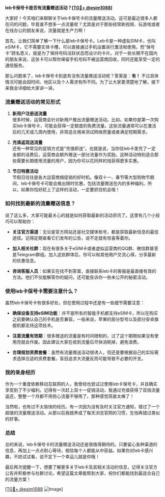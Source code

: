 **leb卡保号卡是否有流量赠送活动？[[TG💪+ @esim1088](https://t.me/s/esim1088)]**

大家好！今天咱们来聊聊关于leb卡保号卡的流量赠送活动。这可是最近很多人都在问的问题，毕竟谁不想多一点流量呢？尤其是对于那些经常刷视频、玩游戏或者在线办公的朋友来说，流量就是生产力啊！

首先，让我们简单了解一下什么是leb卡保号卡。Leb卡是一种虚拟SIM卡，也叫eSIM卡，它不需要实体卡槽，可以直接通过手机设置进行激活和使用。而“保号卡”顾名思义，就是为了保持号码活跃状态而设计的卡片。对于一些长期不在国内的朋友来说，这张卡可以帮你保留手机号码不被运营商回收，同时还能享受一定的通信服务。

那么问题来了，leb卡保号卡到底有没有流量赠送活动呢？答案是：**有！** 不过具体情况可能会因时间、地区以及个人需求有所不同。为了让大家更清楚地了解，接下来我会详细给大家讲一讲。

### 流量赠送活动的常见形式

1. **新用户注册送流量**  
   很多时候，运营商会针对新用户推出流量赠送活动。比如，如果你是第一次购买leb卡保号卡，可能会获得一定额度的免费流量。这些流量通常可以在激活后的几天或几周内使用，非常适合用来测试网络质量或者满足短期需求。

2. **充值返现送流量**  
   还有一种常见的促销方式是“充值即送”。也就是说，当你往leb卡里充了一定金额的话费后，运营商会额外赠送一部分流量作为奖励。这种活动特别适合那些需要长期使用流量的用户，因为你可以花同样的钱获得更多实惠。

3. **节日特惠活动**  
   节假日往往是各大运营商搞促销的好时机。像双十一、春节等大型购物节期间，leb卡保号卡可能会推出限时优惠，包括流量赠送在内的多种福利。所以，如果你恰好赶上了这样的活动，一定要抓住机会哦！

### 如何找到最新的流量赠送信息？

说了这么多，大家可能最关心的就是如何获取最新的活动资讯了。这里有几个小技巧可以帮助你：

- **关注官方渠道**：无论是官方网站还是社交媒体账号，都是获取最新信息的最佳途径。记得定期查看它们发布的公告，说不定就有惊喜等着你。
  
- **加入相关社群**：现在有很多关于eSIM卡或者虚拟运营商的QQ群、微信群甚至是Telegram群组。加入这些群体后，你可以和其他用户交流心得，分享最新的优惠信息。

- **咨询客服人员**：如果实在找不到答案，直接联系leb卡的客服是最直接有效的方法。他们不仅能解答你的疑问，还可能告诉你一些未公开的秘密活动。

### 使用leb卡保号卡需要注意什么？

虽然leb卡保号卡有很多好处，但在使用过程中还是有一些细节需要注意：

- **确保设备支持eSIM功能**：并不是所有的智能手机都支持eSIM卡，所以在购买之前要确认自己的手机是否兼容。一般来说，苹果的部分型号以及部分安卓旗舰机都支持这项技术。

- **注意流量有效期**：很多赠送的流量是有时间限制的，过了这个期限如果没有使用完就会作废。因此建议大家在收到流量后尽快消耗掉，避免浪费。

- **合理规划资费套餐**：虽然有流量赠送活动很诱人，但还是要根据自己的实际需求选择合适的资费套餐。盲目追求大流量反而可能导致不必要的开支。

### 我的亲身经历

作为一个重度依赖移动互联网的人，我曾经也尝试过使用leb卡保号卡，并且确实享受到了不少福利。记得有一次赶上双十一促销活动，我通过充值获得了双倍流量返还，整整一个月都不用担心流量不够用了。那种感觉简直太棒了！

当然啦，也有过不太愉快的经历。有一次因为没有及时关注官方通知，错过了一个超值的流量赠送活动。从那以后我就养成了每天浏览官网的习惯，生怕再错过类似的好事。

### 总结

总的来说，leb卡保号卡的流量赠送活动还是很值得期待的。只要留心各种渠道的信息，再加上一点点耐心等待，相信每个人都能从中获益。如果你对leb卡感兴趣，不妨试试看，说不定下一个幸运儿就是你哦！

最后再次提醒一下，想要了解更多关于leb卡及其相关活动的信息，记得关注官方公告并积极参与社群讨论。希望这篇文章能帮到大家，祝你们都能找到最适合自己的流量方案！

[[TG💪+ @esim1088](https://t.me/s/esim1088) ![Image](https://i.postimg.cc/4NQfJmqS/Snipaste-2025-05-13-00-14-12.png)]